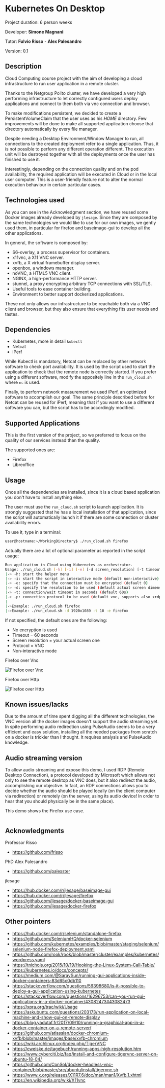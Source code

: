 # Kubernetes On Desktop

Project duration: 6 person weeks

Developer: **Simone Magnani**

Tutor: **Fulvio Risso** - **Alex Palesandro**

Version: 0.1

## Description

Cloud Computing course project with the aim of developing a cloud infrastructure to run user application in a remote cluster.

Thanks to the Netgroup Polito cluster, we have developed a very high performing infrastructure to let correctly configured users deploy applications and connect to them both via vnc connection and browser.

To make modifications persistent, we decided to create a PersistentVolumeClaim that the user uses as his *HOME* directory. Few improvements will be done to make all supported application choose that directory automatically by every file manager.

Despite needing a Desktop Environment/Window Manager to run, all connections to the created deployment refer to a single application. Thus, it is not possible to perform any different operation different. The execution unit will be destroyed together with all the deployments once the user has finished to use it.

Interestingly, depending on the connection quality and on the pod availability, the required application will be executed in Cloud or in the local user computer. This is a user-friendly feature not to alter the normal execution behaviour in certain particular cases.

## Technologies used

As you can see in the Acknowledgment section, we have reused some Docker images already developed by `jlesage`. Since they are composed by the same technologies we would like to use for our own images, we gently used them, in particular for firefox and baseimage-gui to develop all the other applications.

In general, the software is composed by:

* S6-overlay, a process supervisor for containers.
* x11vnc, a X11 VNC server.
*	xvfb, a X virtual framebuffer display server.
*	openbox, a windows manager.
*	noVNC, a HTML5 VNC client.
*	NGINX, a high-performance HTTP server.
*	stunnel, a proxy encrypting arbitrary TCP connections with SSL/TLS.
*	Useful tools to ease container building.
*	Environment to better support dockerized applications.

These not only allows our infrastructure to be reachable both via a VNC client and browser, but they also ensure that everything fits user needs and tastes.

## Dependencies

* Kubernetes, more in detail `kubectl`
* Netcat
* iPerf

While Kubectl is mandatory, Netcat can be replaced by other network software to check port availability. It is used by the script used to start the application to check that the remote node is correctly started. If you prefer using a different software, modify the appositely line in the `run_cloud.sh` where `nc` is used.

Finally, to perform network measurement we used iPerf, an optimized software to accomplish our goal. The same principle described before for Netcat can be reused for iPerf, meaning that if you want to use a different software you can, but the script has to be accordingly modified.

## Supported Applications

This is the first version of the project, so we preferred to focus on the quality of our services instead than the quality.

The supported ones are:

* Firefox
* Libreoffice

## Usage

Once all the dependencies are installed, since it is a cloud based application you don't have to install anything else.

The user must use the `run_cloud.sh` script to launch application. It is strongly suggested that he has a local installation of that application, since the script will automatically launch it if there are some connection or cluster availability errors.

To use it, type in a terminal:

```bash
user@hostname:~/WorkingDirectory$ ./run_cloud.sh firefox
```

Actually there are a lot of optional parameter as reported in the script usage:

```bash
Run application in Cloud using Kubernetes as orchestrator.
Usage: ./run_cloud.sh [-h] [-i] [-e] [-d screen_resolution] [-t timeout] <application_name>
|-> -h: start the helper menu
|-> -i: start the script in interactive mode (default non-interactive)
|-> -e: specify that the connection must be encrypted (default 0)
|-> -d: specify the resolution to be used (default actual screen dimensions)
|-> -t: connection/wait timeout in seconds (default 60s)
|-> -p: connection protocol to be used (default vnc, supports also xrdp and novnc)
|
|->Example: ./run_cloud.sh firefox
|->Example: ./run_cloud.sh -d 1920x1080 -t 10 -e firefox
```

If not specified, the default ones are the following:
	
* No encryption is used
* Timeout = 60 seconds
* Screen resolution = your actual screen one
* Protocol = VNC
* Non-interactive mode

Firefox over Vnc

![Firefox over Vnc](res/Firefox.png)

Firefox over Http

![Firefox over Http](res/Firefox2.png)

## Known issues/lacks

Due to the amount of time spent digging all the different technologies, the VNC version all the docker images doesn't support the audio streaming yet. In spite performing audio redirection using PulseAudio seems to be a very efficient and easy solution, installing all the needed packages from scratch on a docker is trickier than I thought. It requires analysis and PulseAudio knowledge.

## Audio streaming version

To allow audio streaming and expose this demo, I used RDP (Remote Desktop Connection), a protocol developed by Microsoft which allows not only to see the remote desktop as VNC does, but it also redirect the audio, accomplishing our objective. In fact, an RDP connections allows you to decide whether the audio should be played locally (on the client computer via redirection) or remotely (on the server, using its audio device! In order to hear that you should physically be in the same place).

This demo shows the Firefox use case.

```bash

```

## Acknowledgments

Professor Risso

* <https://github.com/frisso>

PhD Alex Palesandro

* <https://github.com/palexster>

jlesage

* <https://hub.docker.com/r/jlesage/baseimage-gui>
* <https://hub.docker.com/r/jlesage/firefox>
* <https://github.com/jlesage/docker-baseimage-gui>
* <https://github.com/jlesage/docker-firefox>

## Other pointers

* <https://hub.docker.com/r/selenium/standalone-firefox>
* <https://github.com/SeleniumHQ/docker-selenium>
* <https://github.com/kubernetes/examples/blob/master/staging/selenium/selenium-node-firefox-deployment.yaml>
* <https://github.com/rook/rook/blob/master/cluster/examples/kubernetes/wordpress.yaml>
* <https://tnichols.org/2015/10/19/Hooking-the-Linux-System-Call-Table/>
* <https://kubernetes.io/docs/concepts/>
* <https://medium.com/@SaravSun/running-gui-applications-inside-docker-containers-83d65c0db110>
* <https://stackoverflow.com/questions/56398680/is-it-possible-to-deploy-a-gui-application-using-kubernetes>
* <https://stackoverflow.com/questions/16296753/can-you-run-gui-applications-in-a-docker-container/43082473#43082473>
* <https://xpra.org/trac/wiki/Usage>
* <https://askubuntu.com/questions/203173/run-application-on-local-machine-and-show-gui-on-remote-display>
* <https://blog.yadutaf.fr/2017/09/10/running-a-graphical-app-in-a-docker-container-on-a-remote-server/>
* <https://github.com/atlassian/docker-chromium-xvfb/blob/master/images/base/xvfb-chromium>
* <https://wiki.archlinux.org/index.php/TigerVNC>
* <https://cweiske.de/tagebuch/running-apps-high-resolution.htm>
* <https://www.cyberciti.biz/faq/install-and-configure-tigervnc-server-on-ubuntu-18-04/>
* <https://github.com/ConSol/docker-headless-vnc-container/blob/master/src/ubuntu/install/tigervnc.sh>
* <https://www.x.org/releases/X11R7.6/doc/man/man1/Xvfb.1.xhtml>
* <https://en.wikipedia.org/wiki/X11vnc>
